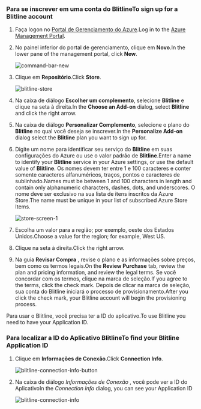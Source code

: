 
### <a name="to-sign-up-for-a-blitline-account"></a><span data-ttu-id="7a633-101">Para se inscrever em uma conta do Blitline</span><span class="sxs-lookup"><span data-stu-id="7a633-101">To sign up for a Blitline account</span></span>
1. <span data-ttu-id="7a633-102">Faça logon no [Portal de Gerenciamento do Azure](https://manage.windowsazure.com/).</span><span class="sxs-lookup"><span data-stu-id="7a633-102">Log in to the [Azure Management Portal](https://manage.windowsazure.com/).</span></span>
2. <span data-ttu-id="7a633-103">No painel inferior do portal de gerenciamento, clique em **Novo**.</span><span class="sxs-lookup"><span data-stu-id="7a633-103">In the lower pane of the management portal, click **New**.</span></span>
   
    ![command-bar-new][command-bar-new]
3. <span data-ttu-id="7a633-105">Clique em **Repositório**.</span><span class="sxs-lookup"><span data-stu-id="7a633-105">Click **Store**.</span></span>
   
    ![blitline-store][blitline-store]
4. <span data-ttu-id="7a633-107">Na caixa de diálogo **Escolher um complemento**, selecione **Blitline** e clique na seta à direita.</span><span class="sxs-lookup"><span data-stu-id="7a633-107">In the **Choose an Add-on** dialog, select **Blitline** and click the right arrow.</span></span>
5. <span data-ttu-id="7a633-108">Na caixa de diálogo **Personalizar Complemento**, selecione o plano do **Blitline** no qual você deseja se inscrever.</span><span class="sxs-lookup"><span data-stu-id="7a633-108">In the **Personalize Add-on** dialog select the **Blitline** plan you want to sign up for.</span></span>
6. <span data-ttu-id="7a633-109">Digite um nome para identificar seu serviço do **Blitline** em suas configurações do Azure ou use o valor padrão de **Blitline**.</span><span class="sxs-lookup"><span data-stu-id="7a633-109">Enter a name to identify your **Blitline** service in your Azure settings, or use the default value of **Blitline**.</span></span> <span data-ttu-id="7a633-110">Os nomes devem ter entre 1 e 100 caracteres e conter somente caracteres alfanuméricos, traços, pontos e caracteres de sublinhado.</span><span class="sxs-lookup"><span data-stu-id="7a633-110">Names must be between 1 and 100 characters in length and contain only alphanumeric characters, dashes, dots, and underscores.</span></span> <span data-ttu-id="7a633-111">O nome deve ser exclusivo na sua lista de itens inscritos da Azure Store.</span><span class="sxs-lookup"><span data-stu-id="7a633-111">The name must be unique in your list of subscribed Azure Store Items.</span></span>
   
    ![store-screen-1][store-screen-1]
7. <span data-ttu-id="7a633-113">Escolha um valor para a região; por exemplo, oeste dos Estados Unidos.</span><span class="sxs-lookup"><span data-stu-id="7a633-113">Choose a value for the region; for example, West US.</span></span> 
8. <span data-ttu-id="7a633-114">Clique na seta à direita.</span><span class="sxs-lookup"><span data-stu-id="7a633-114">Click the right arrow.</span></span>
9. <span data-ttu-id="7a633-115">Na guia **Revisar Compra** , revise o plano e as informações sobre preços, bem como os termos legais.</span><span class="sxs-lookup"><span data-stu-id="7a633-115">On the **Review Purchase** tab, review the plan and pricing information, and review the legal terms.</span></span> <span data-ttu-id="7a633-116">Se você concordar com os termos, clique na marca de seleção.</span><span class="sxs-lookup"><span data-stu-id="7a633-116">If you agree to the terms, click the check mark.</span></span> <span data-ttu-id="7a633-117">Depois de clicar na marca de seleção, sua conta do Blitline iniciará o processo de provisionamento.</span><span class="sxs-lookup"><span data-stu-id="7a633-117">After you click the check mark, your Blitline account will begin the provisioning process.</span></span> 

<span data-ttu-id="7a633-118">Para usar o Blitline, você precisa ter a ID do aplicativo.</span><span class="sxs-lookup"><span data-stu-id="7a633-118">To use Blitline you need to have your Application ID.</span></span>

### <a name="to-find-your-blitline-application-id"></a><span data-ttu-id="7a633-119">Para localizar a ID do Aplicativo Blitline</span><span class="sxs-lookup"><span data-stu-id="7a633-119">To find your Blitline Application ID</span></span>
1. <span data-ttu-id="7a633-120">Clique em **Informações de Conexão**.</span><span class="sxs-lookup"><span data-stu-id="7a633-120">Click **Connection Info**.</span></span>
   
    ![blitline-connection-info-button][blitline-connection-info-button]
2. <span data-ttu-id="7a633-122">Na caixa de diálogo *Informações de Conexão* , você pode ver a ID do Aplicativo</span><span class="sxs-lookup"><span data-stu-id="7a633-122">In the *Connection info* dialog, you can see your Application ID</span></span>
   
    ![blitline-connection-info][blitline-connection-info]

<!--images-->

[command-bar-new]: ./media/blitline-signup/blitline_bar_new.png
[blitline-store]: ./media/blitline-signup/blitline_offerings_store.png
[store-screen-1]: ./media/blitline-signup/blitline_purchase.jpg
[blitline-connection-info-button]: ./media/blitline-signup/blitline_connection_info_button.png
[blitline-connection-info]: ./media/blitline-signup/blitline_connection_info_screen.jpg

